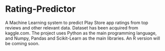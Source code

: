 # Rating-Predictor
A Machine Learning system to predict Play Store app ratings from top reviews and other relevant data.
Dataset has been acquired from kaggle.com.
The project uses Python as the main programming language, and Numpy, Pandas and Scikit-Learn as the main libraries.
An R version will be coming soon.
